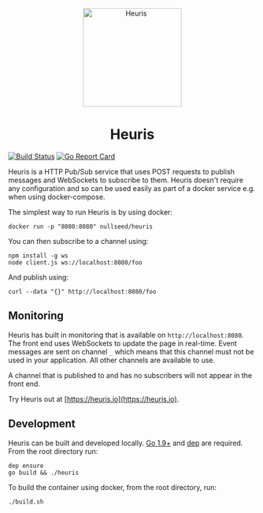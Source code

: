 <div align="center">
    <img src="https://heuris.io/assets/img/logo.png" alt="Heuris" width="200">
    <h1>Heuris</h1>
</div>

[![Build Status](https://travis-ci.org/nullseed/heuris.svg?branch=master)](https://travis-ci.org/nullseed/heuris)
[![Go Report Card](https://goreportcard.com/badge/github.com/nullseed/heuris)](https://goreportcard.com/report/github.com/nullseed/heuris)

Heuris is a HTTP Pub/Sub service that uses POST requests to publish messages and WebSockets to subscribe to them. Heuris doesn't require any configuration and so can be used easily as part of a docker service e.g. when using docker-compose.

The simplest way to run Heuris is by using docker:

```
docker run -p "8080:8080" nullseed/heuris
```

You can then subscribe to a channel using:

```
npm install -g ws
node client.js ws://localhost:8080/foo
```

And publish using:

```
curl --data "{}" http://localhost:8080/foo
```

## Monitoring

Heuris has built in monitoring that is available on `http://localhost:8080`. The front end uses WebSockets to update the page in real-time. Event messages are sent on channel `_` which means that this channel must not be used in your application. All other channels are available to use.

A channel that is published to and has no subscribers will not appear in the front end.

Try Heuris out at [https://heuris.io](https://heuris.io).

## Development

Heuris can be built and developed locally. [Go 1.9+](https://tip.golang.org/doc/go1.9) and [dep](https://github.com/golang/dep) are required. From the root directory run:

```
dep ensure
go build && ./heuris
```

To build the container using docker, from the root directory, run:

```
./build.sh
```
